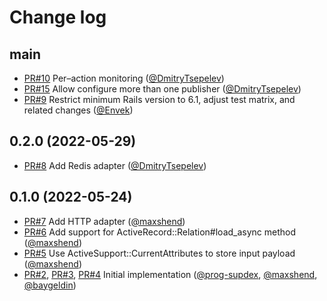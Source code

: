 # Change log

## main

- [PR#10](https://github.com/DmitryTsepelev/io_monitor/pull/10) Per–action monitoring ([@DmitryTsepelev])
- [PR#15](https://github.com/DmitryTsepelev/io_monitor/pull/15) Allow configure more than one publisher ([@DmitryTsepelev])
- [PR#9](https://github.com/DmitryTsepelev/io_monitor/pull/9) Restrict minimum Rails version to 6.1, adjust test matrix, and related changes ([@Envek])

## 0.2.0 (2022-05-29)

- [PR#8](https://github.com/DmitryTsepelev/io_monitor/pull/8) Add Redis adapter ([@DmitryTsepelev])

## 0.1.0 (2022-05-24)

- [PR#7](https://github.com/DmitryTsepelev/io_monitor/pull/7) Add HTTP adapter ([@maxshend])
- [PR#6](https://github.com/DmitryTsepelev/io_monitor/pull/6) Add support for ActiveRecord::Relation#load_async method ([@maxshend])
- [PR#5](https://github.com/DmitryTsepelev/io_monitor/pull/5) Use ActiveSupport::CurrentAttributes to store input payload ([@maxshend])
- [PR#2](https://github.com/DmitryTsepelev/io_monitor/pull/2), [PR#3](https://github.com/DmitryTsepelev/io_monitor/pull/3), [PR#4](https://github.com/DmitryTsepelev/io_monitor/pull/4) Initial implementation ([@prog-supdex], [@maxshend], [@baygeldin])

[@baygeldin]: https://github.com/baygeldin
[@prog-supdex]: https://github.com/prog-supdex
[@maxshend]: https://github.com/maxshend
[@DmitryTsepelev]: https://github.com/DmitryTsepelev
[@Envek]: https://github.com/Envek

